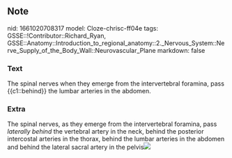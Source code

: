 ## Note
nid: 1661020708317
model: Cloze-chrisc-ff04e
tags: GSSE::!Contributor::Richard_Ryan, GSSE::Anatomy::Introduction_to_regional_anatomy::2._Nervous_System::Nerve_Supply_of_the_Body_Wall::Neurovascular_Plane
markdown: false

### Text
<div class="toggle">
  The spinal nerves when they emerge from the intervertebral
  foramina, pass {{c1::behind}} the lumbar arteries in the abdomen.
</div>

### Extra
<p id="65c3c8d9-8a84-45e6-aa03-53fa58cca017" class="">The spinal
nerves, as they emerge from the intervertebral foramina, pass
<i>laterally behind</i> the vertebral artery in the neck, behind
the posterior intercostal arteries in the thorax, behind the lumbar
arteries in the abdomen and behind the lateral sacral artery in the
pelvis<img src="img5217504667577204482.png">
